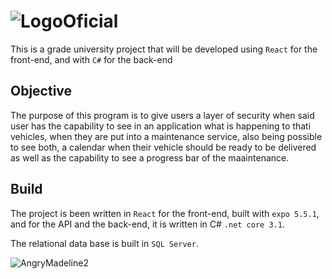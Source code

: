 # ![LogoOficial](https://user-images.githubusercontent.com/65257215/183744805-a84a8414-4a62-4a4a-9ee1-ab7e7eee1776.png)
This is a grade university project that will be developed using `React` for the front-end, and with `C#` for the back-end

## Objective
The purpose of this program is to give users a layer of security when said user has the capability to see in an application what is happening to thati vehicles, when they are put into a maintenance service, also being possible to see both, a calendar when their vehicle should be ready to be delivered as well as the capability to see a progress bar of the maaintenance.

## Build
The project is been written in `React` for the front-end, built with `expo 5.5.1`, and for the API and the back-end, it is written in C# `.net core 3.1`.

The relational data base is built in `SQL Server`.


![AngryMadeline2](https://user-images.githubusercontent.com/65257215/183744379-e1ee0991-f5bd-4e5f-ad90-479ab0ef3929.jpg)
